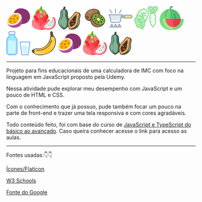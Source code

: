 ![passion-fruit](assets/images/passion-fruit.png)
![dragon-fruit](assets/images/dragon-fruit.png) 
![papaya](assets/images/papaya.png) 
![kiwi](assets/images/kiwi.png)
![pan](assets/images/pan.png)
![vegetables](assets/images/vegetables.png) 
![watermelon](assets/images/watermelon.png) 
![water](assets/images/water.png) 
![banana](assets/images/banana.png)
![passion-fruit](assets/images/passion-fruit.png)
![dragon-fruit](assets/images/dragon-fruit.png) 
![papaya](assets/images/papaya.png) 
_______________________________________________________________________________________________________________________________________________________________________________________________________________________________________________________________________________________________________________________________________________________________________

Projeto para fins educacionais de uma calculadora de IMC com foco na linguagem em JavaScript proposto pela Udemy. 

Nessa atividade pude explorar meu desempenho com JavaScript e um pouco de HTML e CSS.

Com o conhecimento que já possuo, pude também focar um pouco na parte de front-end e trazer uma tela responsiva e com cores agradáveis. 



Todo conteúdo feito, foi com base do curso de [JavaScript e TypeScript do básico ao avançado](https://www.udemy.com/course/curso-de-javascript-moderno-do-basico-ao-avancado/). Caso queira conhecer acesse o link para acesso as aulas.  

_______________________________________________________________________________________________________________________________________________________________________________________________________________________________________________________________________________________________________________________________________________________________________

Fontes usadas:👇👇

[Ícones/Flaticon](https://www.flaticon.com/search?word=fruit)

[W3 Schools](https://www.w3schools.com/default.asp)

[Fonte do Google](https://fonts.google.com/specimen/Comic+Neue?query=comic+)
